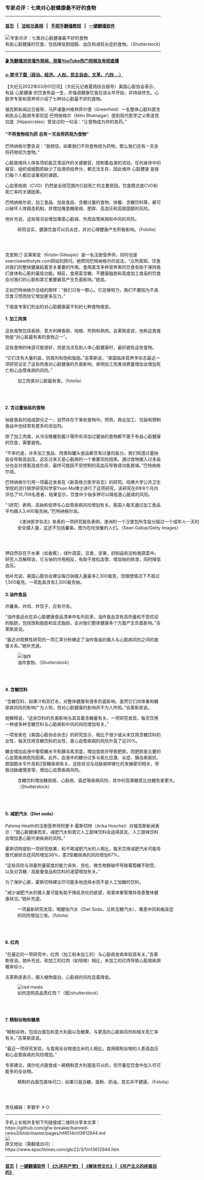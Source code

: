 ### 专家点评：七类对心脏健康最不好的食物
------------------------

#### [首页](https://github.com/gfw-breaker/banned-news3/blob/master/README.md) &nbsp;&nbsp;|&nbsp;&nbsp; [法轮功真相](https://github.com/begood0513/basic/blob/master/README.md)  &nbsp;&nbsp;|&nbsp;&nbsp; [手把手翻墙教程](https://github.com/gfw-breaker/guides/wiki)  &nbsp;&nbsp;|&nbsp;&nbsp; [一键翻墙软件](https://github.com/gfw-breaker/nogfw/blob/master/README.md)  



<div><img alt="专家点评：七类对心脏健康最不好的食物" class="attachment-djy_600_400 size-djy_600_400 wp-post-image" src="https://i.epochtimes.com/assets/uploads/2018/03/food-600x400.jpg"/>
<div class="caption">
 有助心脏健康的饮食，包括降低胆固醇、血压和减轻炎症的食物。（Shutterstock)
</div></div><hr/>

#### [ 🎬  免翻墙浏览墙外禁闻、观看YouTube热门视频及电视直播](https://github.com/gfw-breaker/HelloWorld)

#### [ 💥  禁书下载（政治、经济、人权、民主自由、文革、六四 ...）](https://github.com/gfw-breaker/books/blob/master/README.md)

<div><p>
 【大纪元2022年03月01日讯】（大纪元记者夏雨综合报导）美国心脏协会表示，有益
 <ok href="https://www.epochtimes.com/gb/tag/%E5%BF%83%E8%84%8F%E5%81%A5%E5%BA%B7.html">
  心脏健康
 </ok>
 的饮食有益一生，并强调健康饮食应该从早开始，并持续终生。心脏学专家和营养师介绍了七种对心脏最不好的食物。
</p>
<p>
 福克斯新闻近日报导，马萨诸塞州格林菲尔德（Greenfield）一名整体心脏科医生和执业心脏病专家尼廷·巴特纳格尔（Nitin Bhatnagar）提到现代医学之父希波克拉底（Hippocrates）曾说过的一句话：“让食物成为你的良药。”
</p>
<h4>
 “不将食物视为药 总有一天会将药视为食物”
</h4>
<p>
 巴特纳格尔警告说：“我相信，如果我们不将食物视为药物，那么我们总有一天会将药物视为食物。”
</p>
<p>
 心脏是维持人体各项机能正常运作的关键器官，控制着血液的流动，任何身体中的器官、组织或细胞若缺少了血液供给养分，都无法生存，因此维持
 <ok href="https://www.epochtimes.com/gb/tag/%E5%BF%83%E8%84%8F%E5%81%A5%E5%BA%B7.html">
  心脏健康
 </ok>
 是我们每个人都应该重视的课题。
</p>
<p>
 心血管疾病（CVD）仍然是全球范围内引起死亡的主要原因。饮食模式是CVD和死亡率的关键因素。
</p>
<p>
 巴特纳格尔说，加工食品、加盐食品、含糖过量的食物、快餐、含糖饮料等，都可以破坏人体稳态机制，并增加罹患糖尿病、肥胖、高血压和高胆固醇的风险。
</p>
<p>
 他补充说，这些情况会增加罹患心脏病、外周血管疾病和中风的风险。
</p>
<figure aria-describedby="caption-attachment-6546715" class="wp-caption aligncenter" id="attachment_6546715" style="width: 600px">
 <ok href="https://i.epochtimes.com/assets/uploads/2016/01/100608033759100445.jpg" target="_blank">
  <img alt="" class="size-large wp-image-6546715" src="https://i.epochtimes.com/assets/uploads/2016/01/100608033759100445-600x555.jpg"/>
 </ok>
 <br/><figcaption class="wp-caption-text" id="caption-attachment-6546715">
  研究证实，健康饮食可以抗炎症，并对心理健康产生积极影响。（Fotolia）
 </figcaption><br/>
</figure><br/>
<p>
 克里斯汀·吉莱斯皮（Kristin Gillespie）是一名注册营养师，同时也是exercisewithstyle.com网站的顾问，她赞同巴特纳格尔的说法，“众所周知，饮食对我们的整体健康起着至关重要的作用。食用富含多种营养素的饮食有助于保持我们身体和心脏的最佳功能。相反，食用富含糖、不健康脂肪和高度加工食品的饮食会对我们的心脏和其它重要器官产生负面影响。”她说。
</p>
<p>
 正如巴特纳格尔总结的那样：“我们只有一颗心。它足够努力，我们不要因为不良饮食习惯而给它增加更多压力。”
</p>
<p>
 下面是专家们列出的对心脏健康最不利的七种食物类型。
</p>
<h4>
 1. 加工肉类
</h4>
<p>
 这些食物包括香肠、意大利辣香肠、培根、热狗和熟肉。吉莱斯皮说，他称这类食物是“对心脏最有害的食物之一”。
</p>
<p>
 这些食物的味道可能很好，但是当涉及到人体心脏健康时，最好避免这些食物。
</p>
<p>
 “它们含有大量的盐、防腐剂和饱和脂肪。”吉莱斯说，“美国临床营养学杂志最近一项研究证实了这些肉类对心脏健康的负面影响，表明加工肉类消费量增加会增加死亡和心血管疾病的风险。”
</p>
<figure aria-describedby="caption-attachment-6514581" class="wp-caption aligncenter" id="attachment_6514581" style="width: 600px">
 <ok href="https://i.epochtimes.com/assets/uploads/2015/10/1510271503102483.jpg" target="_blank">
  <img alt="" class="size-large wp-image-6514581" src="https://i.epochtimes.com/assets/uploads/2015/10/1510271503102483-600x400.jpg"/>
 </ok>
 <br/><figcaption class="wp-caption-text" id="caption-attachment-6514581">
  加工肉类对心脏最有害。（fotolia）
 </figcaption><br/>
</figure><br/>
<h4>
 2. 含过量钠盐的食物
</h4>
<p>
 钠是食盐的组成部分之一，自然存在于某些食物中。然而，商业加工、包装和预制食品中也经常有更多的添加剂。
</p>
<p>
 除了加工肉类，从冷冻晚餐到酱汁等所有添加过量钠的食物都不属于有益心脏健康的饮食，需要避免。
</p>
<p>
 “不幸的是，许多加工食品、肉类和罐头食品都含有过量的盐分。我们知道过量钠盐会导致高血压，这反过来又是心脏病的一个重要风险因素。通过食物摄入过多盐分也会对肾脏造成负担，最终可能因不受控制的高血压导致肾功能衰竭。”巴特纳格尔说。
</p>
<p>
 巴特纳格尔引用一项最近发表在《新英格兰医学杂志》的研究。哈佛大学公共卫生学院的流行病学研究科学家Yuan Ma博士进行了这项研究，该研究在8年8个月内评估了10,709名患者，结果显示，饮食中少钠多钾可以降低患心脏病的风险。
</p>
<p>
 “（研究）表明，高钠和低钾与心血管疾病风险增加有关。美国人每天通过加工食品平均摄入3,400毫克纳。”巴特纳格尔说。
</p>
<figure aria-describedby="caption-attachment-5716616" class="wp-caption aligncenter" id="attachment_5716616" style="width: 600px">
 <ok href="https://i.epochtimes.com/assets/uploads/2014/04/1404070100102024.jpg" target="_blank">
  <img alt="" class="size-large wp-image-5716616" src="https://i.epochtimes.com/assets/uploads/2014/04/1404070100102024-600x409.jpg"/>
 </ok>
 <br/><figcaption class="wp-caption-text" id="caption-attachment-5716616">
  《澳洲医学杂志》发表的一项研究报告表明，澳洲的一个汉堡包所含盐分超过一个成年人一天的安全摄入量，这还不包括薯条。图为在吃快餐的人们。（Sean Gallup/Getty Images）
 </figcaption><br/>
</figure><br/>
<p>
 钾自然存在于水果（如香蕉），绿叶蔬菜，豆类，坚果，奶制品和淀粉类蔬菜中。研究人员解释说，它与钠的作用相反，有助于放松血管，增加钠的排泄，同时降低血压。
</p>
<p>
 他补充说，美国心脏协会建议每日钠摄入量最多2,300毫克，但理想情况下不超过1,500毫克。一茶匙盐含有2,300毫克钠。
</p>
<h4>
 3.油炸食品
</h4>
<p>
 炸薯条、炸鸡、炸饺子，应有尽有。
</p>
<p>
 “油炸食品也在非心脏健康食品清单中名列前茅。油炸食品含有高热量和不受欢迎的脂肪，包括饱和脂肪和反式脂肪，会对我们整体健康多个方面产生负面影响。”吉莱斯皮说。
</p>
<p>
 “最近对观察性研究的一项汇萃分析确定了油炸食品的摄入与心脏病风险之间的直接关系。”她补充道。
</p>
<figure aria-describedby="caption-attachment-13333700" class="wp-caption aligncenter" id="attachment_13333700" style="width: 600px">
 <ok href="https://i.epochtimes.com/assets/uploads/2021/10/id13333700-shutterstock_464044346.jpg" target="_blank">
  <img alt="油炸" class="size-large wp-image-13333700" src="https://i.epochtimes.com/assets/uploads/2021/10/id13333700-shutterstock_464044346-600x338.jpg"/>
 </ok>
 <br/><figcaption class="wp-caption-text" id="caption-attachment-13333700">
  油炸食物。（Shutterstock）
 </figcaption><br/>
</figure><br/>
<h4>
 4. 含糖饮料
</h4>
<p>
 “含糖饮料，如果汁和苏打水，对整体健康有很多负面影响。虽然它们对体重和糖尿病风险的影响广为人知，但对心脏健康的影响并不为人所知。”吉莱斯皮说。
</p>
<p>
 她解释说，“这些饮料的负面影响与其显着含糖量有关。一项研究发现，每天饮用一种或多种含糖饮料与心脏病和中风的风险增加有关。”
</p>
<p>
 一项发表在《美国心脏协会杂志》的研究显示，相比于很少或从未饮用含糖饮料的女性，每天饮用含糖饮料的女性，患心血管疾病的风险升高了近20%。
</p>
<p>
 糖会增加血液中葡萄糖水平和胰岛素浓度，增加食欲并导致肥胖，而肥胖是主要的心血管疾病危险因素。此外，血液中的糖分过多与氧化应激、炎症、胰岛素抵抗、胆固醇水平升高和2型糖尿病有关，这些状况与动脉粥样硬化的发展密切相关，导致动脉缓慢变窄，增加心血管疾病风险。
</p>
<figure aria-describedby="caption-attachment-10512832" class="wp-caption aligncenter" id="attachment_10512832" style="width: 600px">
 <ok href="https://i.epochtimes.com/assets/uploads/2018/06/shutterstock_371246386.jpg" target="_blank">
  <img alt="" class="size-large wp-image-10512832" src="https://i.epochtimes.com/assets/uploads/2018/06/shutterstock_371246386-600x400.jpg"/>
 </ok>
 <br/><figcaption class="wp-caption-text" id="caption-attachment-10512832">
  含糖饮料增加糖尿病、心脏病、癌症等疾病风险，其中的高果糖浆比白糖危害更大。（Shutterstock）
 </figcaption><br/>
</figure><br/>
<h4>
 5. 减肥汽水（Diet soda）
</h4>
<p>
 Paloma Health的注册营养师阿里卡·霍斯切特（Arika Hoschei）对福克斯新闻表示：“就心脏健康而言，减肥汽水和其它人工甜味饮料会适得其反。人工甜味饮料会增加患心脏代谢疾病的风险。”
</p>
<p>
 霍斯切特提到一项研究结果，和不喝减肥汽水的人相比，每天饮用减肥汽水可能导致代谢综合症风险增加36%，患2型糖尿病的风险增加67%。
</p>
<p>
 “这些风险与测量热量密度的能力丧失、贪吃、微生物群破坏导致葡萄糖不耐受，以及对含糖／高能量食品和饮料的渴望增加有关。”
</p>
<p>
 为了保护心脏，霍斯切特建议尽可能多地选择水而不是人工加糖的饮料。
</p>
<p>
 “减少减肥汽水的摄入量可能有助于降低贪吃的欲望，改善体重管理并改善整体健康状况。”她补充道。
</p>
<figure aria-describedby="caption-attachment-9062147" class="wp-caption aligncenter" id="attachment_9062147" style="width: 512px">
 <ok href="https://i.epochtimes.com/assets/uploads/2017/04/fotolia_4956339.jpg" target="_blank">
  <img alt="" class="size-full wp-image-9062147" src="https://i.epochtimes.com/assets/uploads/2017/04/fotolia_4956339.jpg"/>
 </ok>
 <br/><figcaption class="wp-caption-text" id="caption-attachment-9062147">
  一项最新研究发现，喝健怡汽水（Diet Soda，又称无糖汽水），罹患中风和痴呆症的风险增加三倍。（fotolia）
 </figcaption><br/>
</figure><br/>
<h4>
 6. 红肉
</h4>
<p>
 “在最近的一项研究中，红肉（加工和未加工的）与心脏病发病率较高有关。”吉莱斯皮说。她补充说，和加工的红肉（如培根）相比，未加工的红肉导致心脏病疾病概率较小。
</p>
<p>
 吉莱斯皮表示，摄入植物蛋白，心脏病的风险显着降低。
</p>
<figure aria-describedby="caption-attachment-12728382" class="wp-caption aligncenter" id="attachment_12728382" style="width: 600px">
 <ok href="https://i.epochtimes.com/assets/uploads/2021/02/shutterstock_576116596-e1612275885638.jpg" target="_blank">
  <img alt="red meats" class="size-large wp-image-12728382" src="https://i.epochtimes.com/assets/uploads/2021/02/shutterstock_576116596-600x400.jpg"/>
 </ok>
 <br/><figcaption class="wp-caption-text" id="caption-attachment-12728382">
  如何选购高品质红肉？（图/shutterstock）
 </figcaption><br/>
</figure><br/>
<h4>
 7. 精制谷物和糖果
</h4>
<p>
 “精制谷物，包括白面包和意大利面以及糖果，与更高的心脏病风险和相关死亡率有关。”吉莱斯皮说。
</p>
<p>
 “最近一项研究发现，与食用全谷物或白米的人相比，食用精制谷物的人患高血压和心血管疾病的风险增加。”
</p>
<p>
 专家建议，偶尔吃点甜食或一碗精制意大利面是可以的，但尽量在饮食中加入尽可能多的全谷物。
</p>
<figure aria-describedby="caption-attachment-7374676" class="wp-caption aligncenter" id="attachment_7374676" style="width: 600px">
 <ok href="https://i.epochtimes.com/assets/uploads/2016/03/1412112229352483.jpg" target="_blank">
  <img alt="" class="size-large wp-image-7374676" src="https://i.epochtimes.com/assets/uploads/2016/03/1412112229352483-600x433.jpg"/>
 </ok>
 <br/><figcaption class="wp-caption-text" id="caption-attachment-7374676">
  精制的白面包美味可口，如果只是白糖、面粉、奶油，其实并不健康。（Fotolia）
 </figcaption><br/>
</figure><br/>
<p>
 责任编辑：李寰宇 ＃◇
</p>
</div>
<hr/>
手机上长按并复制下列链接或二维码分享本文章：<br/>
https://github.com/gfw-breaker/banned-news3/blob/master/pages/nf4514/n13612944.md <br/>
<a href='https://github.com/gfw-breaker/banned-news3/blob/master/pages/nf4514/n13612944.md'><img src='https://github.com/gfw-breaker/banned-news3/blob/master/pages/nf4514/n13612944.md.png'/></a> <br/>
原文地址（需翻墙访问）：https://www.epochtimes.com/gb/22/3/1/n13612944.htm


------------------------
#### [首页](https://github.com/gfw-breaker/banned-news3/blob/master/README.md) &nbsp;|&nbsp; [一键翻墙软件](https://github.com/gfw-breaker/nogfw/blob/master/README.md) &nbsp;| [《九评共产党》](https://github.com/gfw-breaker/9ping.md/blob/master/README.md#九评之一评共产党是什么) | [《解体党文化》](https://github.com/gfw-breaker/jtdwh.md/blob/master/README.md) | [《共产主义的终极目的》](https://github.com/gfw-breaker/gczydzjmd.md/blob/master/README.md)


<img src='http://gfw-breaker.win/banned-news3/pages/nf4514/n13612944.md' width='0px' height='0px'/>